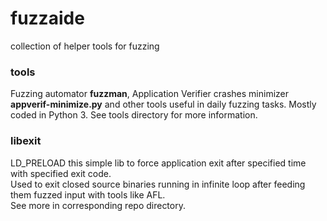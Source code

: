 # fuzzaide
collection of helper tools for fuzzing

### tools
Fuzzing automator **fuzzman**, Application Verifier crashes minimizer **appverif-minimize.py** and other tools useful in daily fuzzing tasks. Mostly coded in Python 3. See tools directory for more information.

### libexit
LD_PRELOAD this simple lib to force application exit after specified time with specified exit code.<br>
Used to exit closed source binaries running in infinite loop after feeding them fuzzed input with tools like AFL.<br>
See more in corresponding repo directory.
